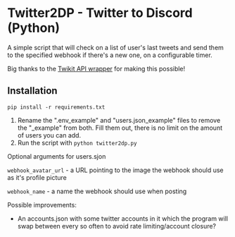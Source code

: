 # Twitter2DP - Twitter to Discord (Python)

A simple script that will check on a list of user's last tweets and send them to the specified webhook if there's a new one, on a configurable timer.

Big thanks to the [Twikit API wrapper](https://github.com/d60/twikit) for making this possible!

## Installation
``pip install -r requirements.txt``

1. Rename the ".env_example" and "users.json_example" files to remove the "_example" from both. Fill them out, there is no limit on the amount of users you can add.
2. Run the script with ``python twitter2dp.py``

Optional arguments for users.sjon

``webhook_avatar_url`` - a URL pointing to the image the webhook should use as it's profile picture

``webhook_name`` - a name the webhook should use when posting

Possible improvements:

* An accounts.json with some twitter accounts in it which the program will swap between every so often to avoid rate limiting/account closure?
